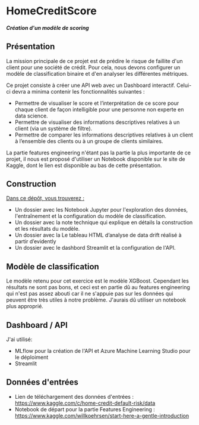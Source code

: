 # HomeCreditScore

#### <i>Création d'un modèle de scoring</i>

## Présentation
La mission principale de ce projet est de prédire le risque de faillite d'un client pour une société de crédit. Pour cela, nous devons configurer un modèle de classification binaire et d'en analyser les différentes métriques.

Ce projet consiste à créer une API web avec un Dashboard interactif. Celui-ci devra a minima contenir les fonctionnalités suivantes :

 - Permettre de visualiser le score et l’interprétation de ce score pour chaque client de façon intelligible pour une personne non experte en data science.
 - Permettre de visualiser des informations descriptives relatives à un client (via un système de filtre).
 - Permettre de comparer les informations descriptives relatives à un client à l’ensemble des clients ou à un groupe de clients similaires.

La partie features engineering n'étant pas la partie la plus importante de ce projet, il nous est proposé d'utiliser un Notebook disponible sur le site de Kaggle, dont le lien est disponible au bas de cette présentation.

## Construction

<u>Dans ce dépôt, vous trouverez :</u>

 - Un dossier avec les Notebook Jupyter pour l'exploration des données, l'entraînement et la configuration du modèle de classification.
 - Un dossier avec la note technique qui explique en détails la construction et les résultats du modèle.
 - Un dossier avec la Le tableau HTML d’analyse de data drift réalisé à partir d’evidently
 - Un dossier avec le dashbord Streamlit et la configuration de l'API.


## Modèle de classification
Le modèle retenu pour cet exercice est le modèle XGBoost. Cependant les résultats ne sont pas bons, et ceci est en partie dû au features engineering qui n'est pas assez abouti car il ne s'appuie pas sur les données qui peuvent être très utiles à notre problème. J'aurais dû utiliser un notebook plus approprié.

## Dashboard / API
J'ai utilisé:
 - MLflow pour la création de l'API et Azure Machine Learning Studio pour le déploiment 
 - Streamlit

## Données d'entrées
 - Lien de téléchargement des données d'entrées : https://www.kaggle.com/c/home-credit-default-risk/data 
 - Notebook de départ pour la partie Features Engineering : https://www.kaggle.com/willkoehrsen/start-here-a-gentle-introduction
